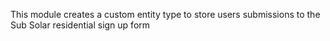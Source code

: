 This module creates a custom entity type to store users submissions to the Sub Solar residential sign up form